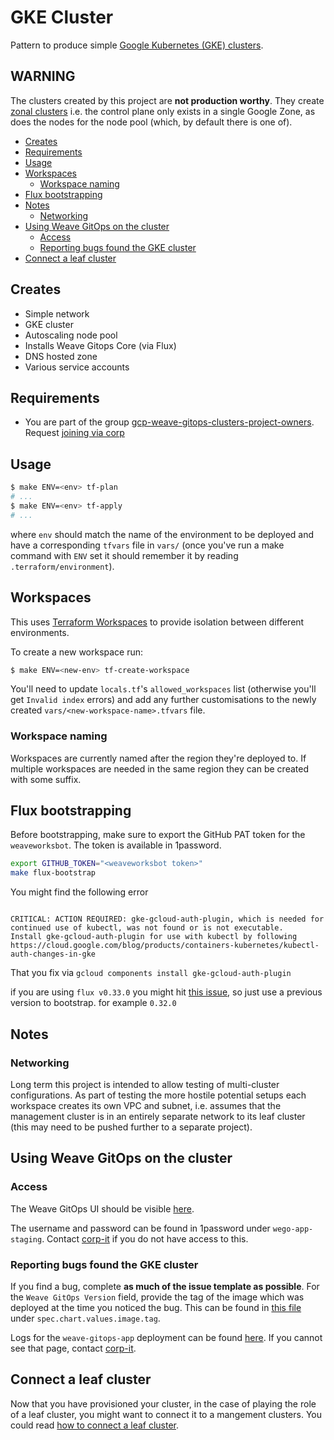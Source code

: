 # GKE Cluster

Pattern to produce simple [Google Kubernetes (GKE) clusters](https://cloud.google.com/kubernetes-engine).

## WARNING

The clusters created by this project are **not production worthy**. They create
[zonal clusters](https://cloud.google.com/kubernetes-engine/docs/concepts/types-of-clusters#zonal_clusters)
i.e. the control plane only exists in a single Google Zone, as does the nodes
for the node pool (which, by default there is one of).

<!--
To update the TOC, install https://github.com/kubernetes-sigs/mdtoc
and run: mdtoc -inplace gke-cluster/README.md
-->

<!-- toc -->
- [Creates](#creates)
- [Requirements](#requirements)
- [Usage](#usage)
- [Workspaces](#workspaces)
  - [Workspace naming](#workspace-naming)
- [Flux bootstrapping](#flux-bootstrapping)
- [Notes](#notes)
  - [Networking](#networking)
- [Using Weave GitOps on the cluster](#using-weave-gitops-on-the-cluster)
  - [Access](#access)
  - [Reporting bugs found the GKE cluster](#reporting-bugs-found-the-gke-cluster)
- [Connect a leaf cluster](#connect-a-leaf-cluster)
<!-- /toc -->

## Creates

* Simple network
* GKE cluster
* Autoscaling node pool
* Installs Weave Gitops Core (via Flux)
* DNS hosted zone
* Various service accounts

## Requirements

- You are part of the group [gcp-weave-gitops-clusters-project-owners](https://console.cloud.google.com/iam-admin/groups/0147n2zr1jupgmu?orgonly=true&organizationId=36144081350&supportedpurview=organizationId). 
Request [joining via corp](https://github.com/weaveworks/corp/issues/2980)

## Usage

```bash
$ make ENV=<env> tf-plan
# ...
$ make ENV=<env> tf-apply
# ...
```

where `env` should match the name of the environment to be deployed and have a
corresponding `tfvars` file in `vars/` (once you've run a make command with
`ENV` set it should remember it by reading `.terraform/environment`).

## Workspaces

This uses [Terraform Workspaces](https://www.terraform.io/language/state/workspaces#using-workspaces)
to provide isolation between different environments.

To create a new workspace run:

```bash
$ make ENV=<new-env> tf-create-workspace
```

You'll need to update `locals.tf`'s `allowed_workspaces` list (otherwise you'll
get `Invalid index` errors) and add any further customisations to the newly
created `vars/<new-workspace-name>.tfvars` file.

### Workspace naming

Workspaces are currently named after the region they're deployed to. If multiple
workspaces are needed in the same region they can be created with some suffix.

## Flux bootstrapping

Before bootstrapping, make sure to export the GitHub PAT token for the `weaveworksbot`.  The token is available in 1password.

```bash
export GITHUB_TOKEN="<weaveworksbot token>"
make flux-bootstrap
```

You might find the following error

```

CRITICAL: ACTION REQUIRED: gke-gcloud-auth-plugin, which is needed for continued use of kubectl, was not found or is not executable. 
Install gke-gcloud-auth-plugin for use with kubectl by following https://cloud.google.com/blog/products/containers-kubernetes/kubectl-auth-changes-in-gke
```

That you fix via `gcloud components install gke-gcloud-auth-plugin`

if you are using `flux v0.33.0` you might hit [this issue](https://github.com/fluxcd/flux2/issues/3065), so just use a previous
version to bootstrap. for example `0.32.0`

## Notes

### Networking

Long term this project is intended to allow testing of multi-cluster
configurations. As part of testing the more hostile potential setups each
workspace creates its own VPC and subnet, i.e. assumes that the management
cluster is in an entirely separate network to its leaf cluster (this may need
to be pushed further to a separate project).

## Using Weave GitOps on the cluster

### Access

The Weave GitOps UI should be visible [here](https://gitops.euw1.wego-gke.weave.works).

The username and password can be found in 1password under `wego-app-staging`.
Contact [corp-it](https://github.com/weaveworks/corp/issues) if you do not have access to this.

### Reporting bugs found the GKE cluster

If you find a bug, complete **as much of the issue template as possible**.
For the `Weave GitOps Version` field, provide the tag of the image which was
deployed at the time you noticed the bug. This can be found in [this file](https://github.com/weaveworks/weave-gitops-clusters/blob/main/k8s/apps/base/weave-gitops-app/release.yaml)
under `spec.chart.values.image.tag`.

Logs for the `weave-gitops-app` deployment can be found [here](https://console.cloud.google.com/kubernetes/deployment/europe-west1-b/europe-west1-gke/flux-system/weave-gitops-app/logs?project=weave-gitops-clusters&pli=1).
If you cannot see that page, contact [corp-it](https://github.com/weaveworks/corp/issues).

## Connect a leaf cluster

Now that you have provisioned your cluster, in the case of playing the role of a leaf cluster, you might
want to connect it to a mangement clusters. You could read [how to connect a leaf cluster](../docs/connect-leaf-cluster.md).
